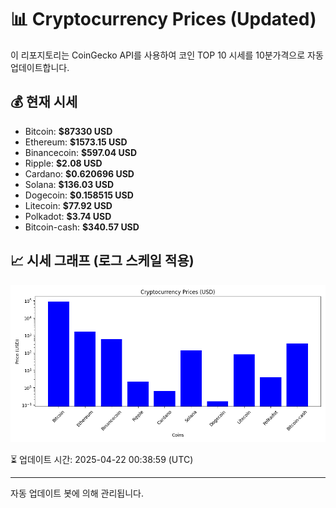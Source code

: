 
# 📊 Cryptocurrency Prices (Updated)

이 리포지토리는 CoinGecko API를 사용하여 코인 TOP 10 시세를 10분가격으로 자동 업데이트합니다.

## 💰 현재 시세
- Bitcoin: **$87330 USD**
- Ethereum: **$1573.15 USD**
- Binancecoin: **$597.04 USD**
- Ripple: **$2.08 USD**
- Cardano: **$0.620696 USD**
- Solana: **$136.03 USD**
- Dogecoin: **$0.158515 USD**
- Litecoin: **$77.92 USD**
- Polkadot: **$3.74 USD**
- Bitcoin-cash: **$340.57 USD**

## 📈 시세 그래프 (로그 스케일 적용)
![Crypto Prices](crypto_prices.png)

⏳ 업데이트 시간: 2025-04-22 00:38:59 (UTC)

---
자동 업데이트 봇에 의해 관리됩니다.
